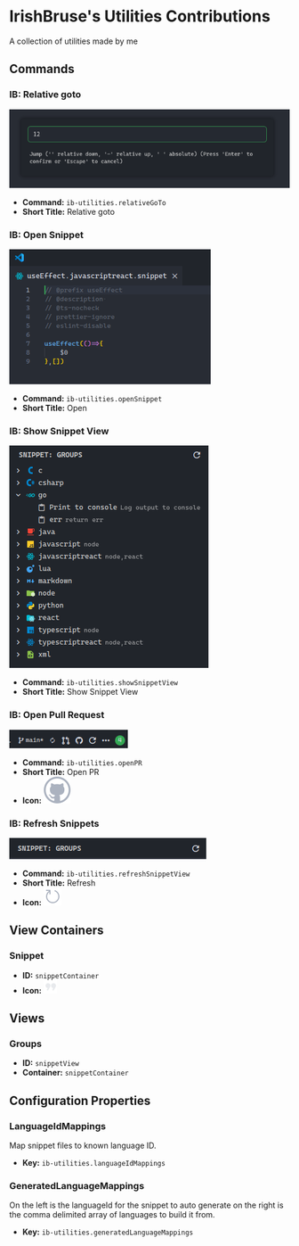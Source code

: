 # IrishBruse's Utilities Contributions

A collection of utilities made by me

## Commands

### IB: Relative goto

![ib-utilities.relativeGoTo Screenshot](docs/commands/ib-utilities.relativeGoTo.png)

- **Command:** `ib-utilities.relativeGoTo`
- **Short Title:** Relative goto

### IB: Open Snippet

![ib-utilities.openSnippet Screenshot](docs/commands/ib-utilities.openSnippet.png)

- **Command:** `ib-utilities.openSnippet`
- **Short Title:** Open

### IB: Show Snippet View

![ib-utilities.showSnippetView Screenshot](docs/commands/ib-utilities.showSnippetView.png)

- **Command:** `ib-utilities.showSnippetView`
- **Short Title:** Show Snippet View

### IB: Open Pull Request

![ib-utilities.openPR Screenshot](docs/commands/ib-utilities.openPR.png)

- **Command:** `ib-utilities.openPR`
- **Short Title:** Open PR
- **Icon:** ![](docs/codicons/github.svg)

### IB: Refresh Snippets

![ib-utilities.refreshSnippetView Screenshot](docs/commands/ib-utilities.refreshSnippetView.png)

- **Command:** `ib-utilities.refreshSnippetView`
- **Short Title:** Refresh
- **Icon:** ![](docs/codicons/refresh.svg)

## View Containers

### Snippet

- **ID:** `snippetContainer`
- **Icon:** ![](media/snippet_icon.svg)

## Views

### Groups

- **ID:** `snippetView`
- **Container:** `snippetContainer`

## Configuration Properties

### LanguageIdMappings

Map snippet files to known language ID.
- **Key:** `ib-utilities.languageIdMappings`

### GeneratedLanguageMappings

On the left is the languageId for the snippet to auto generate on the right is the comma delimited array of languages to build it from.
- **Key:** `ib-utilities.generatedLanguageMappings`
